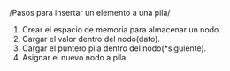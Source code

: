 /Pasos para insertar un elemento a una pila/

1. Crear el espacio de memoria para almacenar un nodo.
2. Cargar el valor dentro del nodo(dato).
3. Cargar el puntero pila dentro del nodo(*siguiente).
4. Asignar el nuevo nodo a pila.
